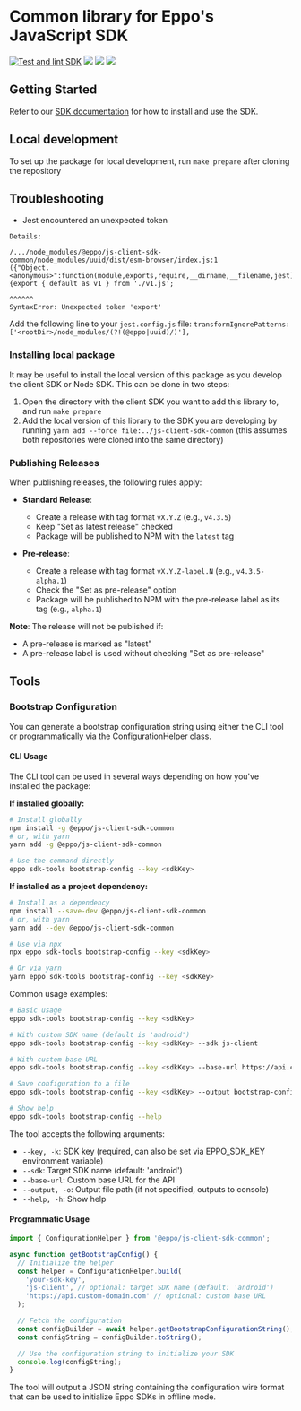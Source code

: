 # Common library for Eppo's JavaScript SDK
[![Test and lint SDK](https://github.com/Eppo-exp/js-sdk-common/actions/workflows/lint-test-sdk.yml/badge.svg)](https://github.com/Eppo-exp/js-sdk-common/actions/workflows/lint-test-sdk.yml)
[![](https://img.shields.io/npm/v/@eppo/js-client-sdk-common)](https://www.npmjs.com/package/@eppo/js-client-sdk-common)
[![](https://img.shields.io/static/v1?label=GitHub+Pages&message=API+reference&color=00add8)](https://eppo-exp.github.io/js-client-sdk/js-client-sdk-common.html)
[![](https://data.jsdelivr.com/v1/package/npm/@eppo/js-client-sdk-common/badge)](https://www.jsdelivr.com/package/npm/@eppo/js-client-sdk-common)

## Getting Started

Refer to our [SDK documentation](https://docs.geteppo.com/sdks/client-sdks/javascript) for how to install and use the SDK.

## Local development

To set up the package for local development, run `make prepare` after cloning the repository

## Troubleshooting

* Jest encountered an unexpected token
```
Details:

/.../node_modules/@eppo/js-client-sdk-common/node_modules/uuid/dist/esm-browser/index.js:1
({"Object.<anonymous>":function(module,exports,require,__dirname,__filename,jest){export { default as v1 } from './v1.js';
                                                                                  ^^^^^^
SyntaxError: Unexpected token 'export'
```
Add the following line to your `jest.config.js` file:
`transformIgnorePatterns: ['<rootDir>/node_modules/(?!(@eppo|uuid)/)'],`

### Installing local package

It may be useful to install the local version of this package as you develop the client SDK or Node SDK.
This can be done in two steps:
1. Open the directory with the client SDK you want to add this library to, and run `make prepare`
2. Add the local version of this library to the SDK you are developing by running `yarn add --force file:../js-client-sdk-common` (this assumes both repositories were cloned into the same directory)

### Publishing Releases

When publishing releases, the following rules apply:

- **Standard Release**: 
  - Create a release with tag format `vX.Y.Z` (e.g., `v4.3.5`)
  - Keep "Set as latest release" checked
  - Package will be published to NPM with the `latest` tag

- **Pre-release**:
  - Create a release with tag format `vX.Y.Z-label.N` (e.g., `v4.3.5-alpha.1`)
  - Check the "Set as pre-release" option
  - Package will be published to NPM with the pre-release label as its tag (e.g., `alpha.1`)

**Note**: The release will not be published if:
- A pre-release is marked as "latest"
- A pre-release label is used without checking "Set as pre-release"

## Tools

### Bootstrap Configuration

You can generate a bootstrap configuration string using either the CLI tool or programmatically via the ConfigurationHelper class.

#### CLI Usage

The CLI tool can be used in several ways depending on how you've installed the package:

**If installed globally:**
```bash
# Install globally
npm install -g @eppo/js-client-sdk-common
# or, with yarn
yarn add -g @eppo/js-client-sdk-common

# Use the command directly
eppo sdk-tools bootstrap-config --key <sdkKey>
```

**If installed as a project dependency:**
```bash
# Install as a dependency
npm install --save-dev @eppo/js-client-sdk-common
# or, with yarn
yarn add --dev @eppo/js-client-sdk-common

# Use via npx
npx eppo sdk-tools bootstrap-config --key <sdkKey>

# Or via yarn
yarn eppo sdk-tools bootstrap-config --key <sdkKey>
```

Common usage examples:
```bash
# Basic usage
eppo sdk-tools bootstrap-config --key <sdkKey>

# With custom SDK name (default is 'android')
eppo sdk-tools bootstrap-config --key <sdkKey> --sdk js-client

# With custom base URL
eppo sdk-tools bootstrap-config --key <sdkKey> --base-url https://api.custom-domain.com

# Save configuration to a file
eppo sdk-tools bootstrap-config --key <sdkKey> --output bootstrap-config.json

# Show help
eppo sdk-tools bootstrap-config --help
```

The tool accepts the following arguments:
- `--key, -k`: SDK key (required, can also be set via EPPO_SDK_KEY environment variable)
- `--sdk`: Target SDK name (default: 'android')
- `--base-url`: Custom base URL for the API
- `--output, -o`: Output file path (if not specified, outputs to console)
- `--help, -h`: Show help

#### Programmatic Usage
```typescript
import { ConfigurationHelper } from '@eppo/js-client-sdk-common';

async function getBootstrapConfig() {
  // Initialize the helper
  const helper = ConfigurationHelper.build(
    'your-sdk-key',
    'js-client', // optional: target SDK name (default: 'android')
    'https://api.custom-domain.com' // optional: custom base URL
  );

  // Fetch the configuration
  const configBuilder = await helper.getBootstrapConfigurationString();
  const configString = configBuilder.toString();

  // Use the configuration string to initialize your SDK
  console.log(configString);
}
```

The tool will output a JSON string containing the configuration wire format that can be used to initialize Eppo SDKs in offline mode.
